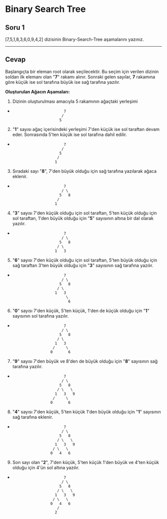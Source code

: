 # Binary Search Tree

## Soru 1

[7,5,1,8,3,6,0,9,4,2] dizisinin Binary-Search-Tree aşamalarını yazınız.

---

## Cevap

Başlangıçta bir eleman root olarak seçilecektir. Bu seçim için verilen dizinin soldan ilk elemanı olan "**7**" rakamı alınır. Sonraki gelen sayılar, **7** rakamına göre küçük ise sol tarafına büyük ise sağ tarafına yazılır.

**Oluşturulan Ağacın Aşamaları:**

1. Dizinin oluşturulması amacıyla 5 rakamının ağaçtaki yerleşimi

-                            7
                            /
                           5

2. "**1**" sayısı ağaç içerisindeki yerleşimi 7'den küçük ise sol taraftan devam eder. Sonrasında 5'ten küçük ise sol tarafına dahil edilir.

-                            7
                            /
                           5
                          /
                         1

3. Sıradaki sayı "**8**", 7'den büyük olduğu için sağ tarafına yazılarak ağaca eklenir.

-                            7
                            / \
                           5   8
                          /
                         1

4. "**3**" sayısı 7'den küçük olduğu için sol taraftan, 5'ten küçük olduğu için sol taraftan, 1'den büyük olduğu için "**5**" sayısının altına bir dal olarak yazılır.

-                            7
                            / \
                           5   8
                          / \
                         1   3

5. "**6**" sayısı 7'den küçük olduğu için sol taraftan, 5'ten büyük olduğu için sağ taraftan 3'ten büyük olduğu için "**3**" sayısının sağ tarafına yazılır.

-                            7
                            / \
                           5   8
                          / \
                         1   3
                              \
                               6

6. "**0**" sayısı 7'den küçük, 5'ten küçük, 1'den de küçük olduğu için "**1**" sayısının sol tarafına yazılır.

-                            7
                            / \
                           5   8
                          / \
                         1   3
                        /     \
                       0       6

7. "**9**" sayısı 7'den büyük ve 8'den de büyük olduğu için "**8**" sayısının sağ tarafına yazılır.

-                            7
                            / \
                           5   8
                          / \   \
                         1   3   9
                        /     \
                       0       6

8. "**4**" sayısı 7'den küçük, 5'ten küçük 1'den büyük olduğu için "**1**" sayısının sağ tarafına eklenir.

-                            7
                            / \
                           5   8
                          / \   \
                         1   3   9
                        / \   \
                       0   4   6

9. Son sayı olan "**2**", 7'den küçük, 5'ten küçük 1'den büyük ve 4'ten küçük olduğu için 4'ün sol altına yazılır.

-                            7
                            / \
                           5   8
                          / \   \
                         1   3   9
                        / \   \
                       0   4   6
                          /
                         2
